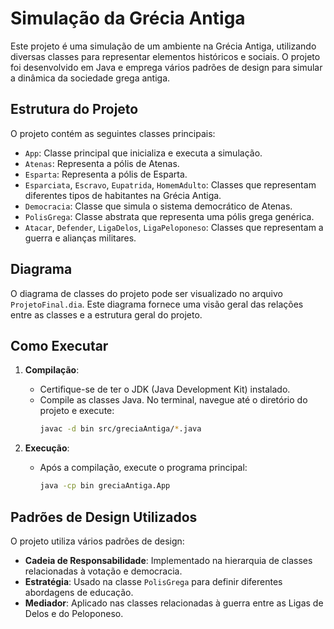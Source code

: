 # Simulação da Grécia Antiga

Este projeto é uma simulação de um ambiente na Grécia Antiga, utilizando diversas classes para representar elementos históricos e sociais. O projeto foi desenvolvido em Java e emprega vários padrões de design para simular a dinâmica da sociedade grega antiga.

## Estrutura do Projeto

O projeto contém as seguintes classes principais:

- `App`: Classe principal que inicializa e executa a simulação.
- `Atenas`: Representa a pólis de Atenas.
- `Esparta`: Representa a pólis de Esparta.
- `Esparciata`, `Escravo`, `Eupatrida`, `HomemAdulto`: Classes que representam diferentes tipos de habitantes na Grécia Antiga.
- `Democracia`: Classe que simula o sistema democrático de Atenas.
- `PolisGrega`: Classe abstrata que representa uma pólis grega genérica.
- `Atacar`, `Defender`, `LigaDelos`, `LigaPeloponeso`: Classes que representam a guerra e alianças militares.

## Diagrama

O diagrama de classes do projeto pode ser visualizado no arquivo `ProjetoFinal.dia`. Este diagrama fornece uma visão geral das relações entre as classes e a estrutura geral do projeto.

## Como Executar

1. **Compilação**:
   - Certifique-se de ter o JDK (Java Development Kit) instalado.
   - Compile as classes Java. No terminal, navegue até o diretório do projeto e execute:
     ```bash
     javac -d bin src/greciaAntiga/*.java
     ```

2. **Execução**:
   - Após a compilação, execute o programa principal:
     ```bash
     java -cp bin greciaAntiga.App
     ```

## Padrões de Design Utilizados

O projeto utiliza vários padrões de design:

- **Cadeia de Responsabilidade**: Implementado na hierarquia de classes relacionadas à votação e democracia.
- **Estratégia**: Usado na classe `PolisGrega` para definir diferentes abordagens de educação.
- **Mediador**: Aplicado nas classes relacionadas à guerra entre as Ligas de Delos e do Peloponeso.


